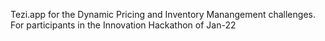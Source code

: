 Tezi.app for the Dynamic Pricing and Inventory Manangement challenges.
For participants in the Innovation Hackathon of Jan-22
